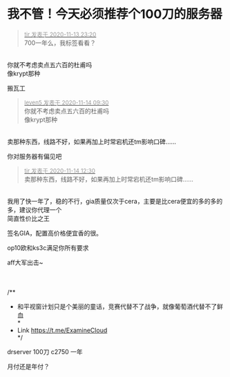 # 我不管！今天必须推荐个100刀的服务器


<div class="quote"><blockquote><font size="2"><a href="https://www.hostloc.com/forum.php?mod=redirect&amp;goto=findpost&amp;pid=9451082&amp;ptid=766423" target="_blank"><font color="#999999">tir 发表于 2020-11-13 23:20</font></a></font><br />
700一年么，我标签看看？</blockquote></div><br />
你就不考虑卖点五六百的杜甫吗<br />
像krypt那种

搬瓦工

<div class="quote"><blockquote><font size="2"><a href="https://www.hostloc.com/forum.php?mod=redirect&amp;goto=findpost&amp;pid=9451887&amp;ptid=766423" target="_blank"><font color="#999999">leven5 发表于 2020-11-14 09:30</font></a></font><br />
你就不考虑卖点五六百的杜甫吗<br />
像krypt那种</blockquote></div><br />
卖那种东西，线路不好，如果再加上时常宕机还tm影响口碑...... 

你对服务器有偏见吧<br />


<div class="quote"><blockquote><font size="2"><a href="https://www.hostloc.com/forum.php?mod=redirect&amp;goto=findpost&amp;pid=9452618&amp;ptid=766423" target="_blank"><font color="#999999">tir 发表于 2020-11-14 12:30</font></a></font><br />
卖那种东西，线路不好，如果再加上时常宕机还tm影响口碑......</blockquote></div><br />
我用了快一年了，稳的不行，gia质量仅次于cera，主要是比cera便宜的多的多的多，建议你代理一个<br />
简直性价比之王

签名GIA，配置高价格便宜香的很。

op10欧和ks3c满足你所有要求<img id="aimg_MUXRp" onclick="zoom(this, this.src, 0, 0, 0)" class="zoom" src="https://cdn.jsdelivr.net/gh/hishis/forum-master/public/images/patch.gif" onmouseover="img_onmouseoverfunc(this)" onload="thumbImg(this)" border="0" alt="" />

aff大军出击~<img id="aimg_j84jc" onclick="zoom(this, this.src, 0, 0, 0)" class="zoom" src="https://cdn.jsdelivr.net/gh/hishis/forum-master/public/images/patch.gif" onmouseover="img_onmouseoverfunc(this)" onload="thumbImg(this)" border="0" alt="" /><br />
<br />
<br />
<br />
/**<br />
 * 和平视窗计划只是个美丽的童话，竞赛代替不了战争，就像葡萄酒代替不了鲜血<br />
 *<br />
 * Link https://t.me/ExamineCloud<br />
 */

drserver 100刀 c2750 一年

月付还是年付？
